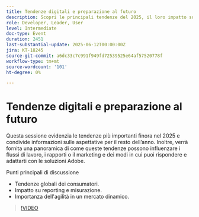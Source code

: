 ```yaml
---
title: Tendenze digitali e preparazione al futuro
description: Scopri le principali tendenze del 2025, il loro impatto sui flussi di lavoro e sul reporting e come adattarsi alle soluzioni Adobe. Descrive le tendenze globali, l’agilità e la misurazione.
role: Developer, Leader, User
level: Intermediate
doc-type: Event
duration: 2451
last-substantial-update: 2025-06-12T00:00:00Z
jira: KT-18245
source-git-commit: a6dc33c7c991f949fd72539525e64af57520778f
workflow-type: tm+mt
source-wordcount: '101'
ht-degree: 0%

---
```



# Tendenze digitali e preparazione al futuro

Questa sessione evidenzia le tendenze più importanti finora nel 2025 e condivide informazioni sulle aspettative per il resto dell’anno. Inoltre, verrà fornita una panoramica di come queste tendenze possono influenzare i flussi di lavoro, i rapporti o il marketing e dei modi in cui puoi rispondere e adattarti con le soluzioni Adobe.

Punti principali di discussione

* Tendenze globali dei consumatori.
* Impatto su reporting e misurazione.
* Importanza dell&#39;agilità in un mercato dinamico.

>[!VIDEO](https://video.tv.adobe.com/v/3463356/?learn=on&enablevpops)
